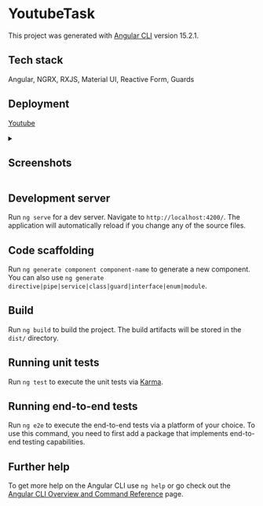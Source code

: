 # YoutubeTask

This project was generated with [Angular CLI](https://github.com/angular/angular-cli) version 15.2.1.

## Tech stack

Angular, NGRX, RXJS, Material UI, Reactive Form, Guards

## Deployment  

[Youtube](https://6483019684a5680c6d691eb8--zingy-arithmetic-1290d4.netlify.app/)

<details>
  <summary><h2>Screenshots</h2></summary>  
  
![image](https://github.com/DaniyarKulov/youtube/assets/91828656/e708318a-b564-4548-9c98-c6cfeb4527ae)
![image](https://github.com/DaniyarKulov/youtube/assets/91828656/ceeda8aa-adba-49b0-97a5-94dfdce8360b)
![image](https://github.com/DaniyarKulov/youtube/assets/91828656/0cb4973e-8390-4d1f-b6bc-ba80f7f8f647)
![image](https://github.com/DaniyarKulov/youtube/assets/91828656/7d96b03a-34fd-4a89-b861-451adac73ba5)


</details>


## Development server

Run `ng serve` for a dev server. Navigate to `http://localhost:4200/`. The application will automatically reload if you change any of the source files.

## Code scaffolding

Run `ng generate component component-name` to generate a new component. You can also use `ng generate directive|pipe|service|class|guard|interface|enum|module`.

## Build

Run `ng build` to build the project. The build artifacts will be stored in the `dist/` directory.

## Running unit tests

Run `ng test` to execute the unit tests via [Karma](https://karma-runner.github.io).

## Running end-to-end tests

Run `ng e2e` to execute the end-to-end tests via a platform of your choice. To use this command, you need to first add a package that implements end-to-end testing capabilities.

## Further help

To get more help on the Angular CLI use `ng help` or go check out the [Angular CLI Overview and Command Reference](https://angular.io/cli) page.

